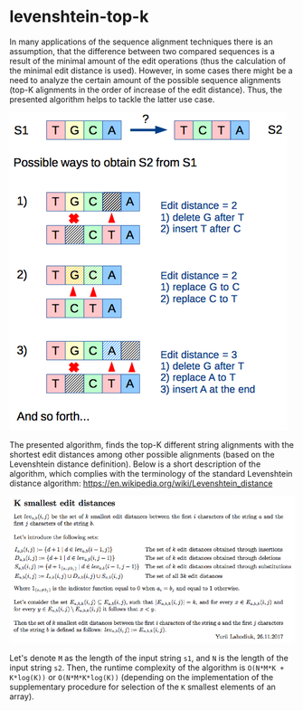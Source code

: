# levenshtein-top-k

In many applications of the sequence alignment techniques there is an assumption, that the difference between two compared sequences is a result of the minimal amount of the edit operations (thus the calculation of the minimal edit distance is used). However, in some cases there might be a need to analyze the certain amount of the possible sequence alignments (top-K alignments in the order of increase of the edit distance). Thus, the presented algorithm helps to tackle the latter use case.

![Description of the algorithm](img/illustration.png)

The presented algorithm, finds the top-K different string alignments with the shortest edit distances among other possible alignments (based on the Levenshtein distance definition).
Below is a short description of the algorithm, which complies with the terminology of the standard Levenshtein distance algorithm: https://en.wikipedia.org/wiki/Levenshtein_distance

![Description of the algorithm](img/description.png)

Let's denote `M` as the length of the input string `s1`, and `N` is the length of the input string `s2`.
Then, the runtime complexity of the algorithm is `O(N*M*K + K*log(K))` or `O(N*M*K*log(K))` (depending on the implementation of the supplementary procedure for selection of the `K` smallest elements of an array).
